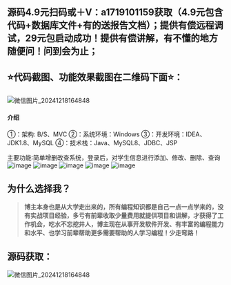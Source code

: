 ## 源码4.9元扫码或＋V：a1719101159获取（4.9元包含代码+数据库文件+有的送报告文档）；提供有偿远程调试，29元包启动成功！提供有偿讲解，有不懂的地方随便问！问到会为止；
## ⭐代码截图、功能效果截图在二维码下面⭐：
### 
![微信图片_20241218164848](https://github.com/user-attachments/assets/646b2784-afb8-47ee-a4d4-5ccc9f96b331)

#### 介绍
①：架构: B/S、MVC
②：系统环境：Windows
③：开发环境：IDEA、JDK1.8、MySQL
④：技术栈：Java、MySQL8、JDBC、JSP

主要功能∶简单增删改查系统，登录后，对学生信息进行添加、修改、删除、查询
![image](https://github.com/user-attachments/assets/c018fcb5-85b7-49aa-b6b2-d4b1a74fa6ee)
![image](https://github.com/user-attachments/assets/7ad36b26-a80a-46d7-94fc-dd9ac3fee10a)
![image](https://github.com/user-attachments/assets/b9245728-a1ff-4215-9afe-dc999927ac53)
![image](https://github.com/user-attachments/assets/cef2d48f-34f9-4edc-8c44-cb813fdc7829)
![image](https://github.com/user-attachments/assets/a35ad3cc-b680-48b8-a031-d7c0ee0e2f08)

## 为什么选择我？

> **博主本身也是从大学走出来的，所有编程知识都是自己一点一点学来的，没有实战项目经验，多亏有前辈收取少量费用就提供项目和讲解，才获得了工作机会，吃水不忘挖井人，博主现在从事开发软件开发、有丰富的编程能力和水平、也学习前辈帮助更多需要帮助的人学习编程！少走弯路！**

## 源码获取：
![微信图片_20241218164848](https://github.com/user-attachments/assets/06dce41c-e8c3-4b16-8aa0-741f25bf6377)
